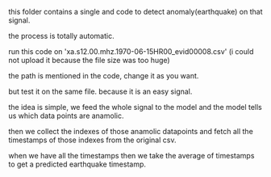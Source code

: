 this folder contains a single and code to detect anomaly(earthquake) on that signal. 

the process is totally automatic.

run this code on 'xa.s12.00.mhz.1970-06-15HR00_evid00008.csv' 
(i could not upload it because the file size was too huge)

the path is mentioned in the code, change it as you want.

but test it on the same file. because it is an easy signal.

the idea is simple, we feed the whole signal to the model and the model tells us which data points are anamolic.  

then we collect the indexes of those anamolic datapoints and fetch all the timestamps of those indexes from the original csv. 

when we have all the timestamps then we take the average of timestamps to get a predicted earthquake timestamp.

